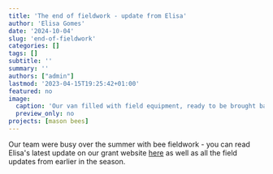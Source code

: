 ```yaml
---
title: 'The end of fieldwork - update from Elisa'
author: 'Elisa Gomes'
date: '2024-10-04'
slug: 'end-of-fieldwork'
categories: []
tags: []
subtitle: ''
summary: ''
authors: ["admin"]
lastmod: '2023-04-15T19:25:42+01:00'
featured: no
image: 
  caption: 'Our van filled with field equipment, ready to be brought back to the university'
  preview_only: no
projects: [mason bees]
---
```


Our team were busy over the summer with bee fieldwork - you can read Elisa's latest update on our grant website <a href="https://pollinators.hull.ac.uk/end-of-fieldwork/">here</a> as well as all the field updates from earlier in the season.

